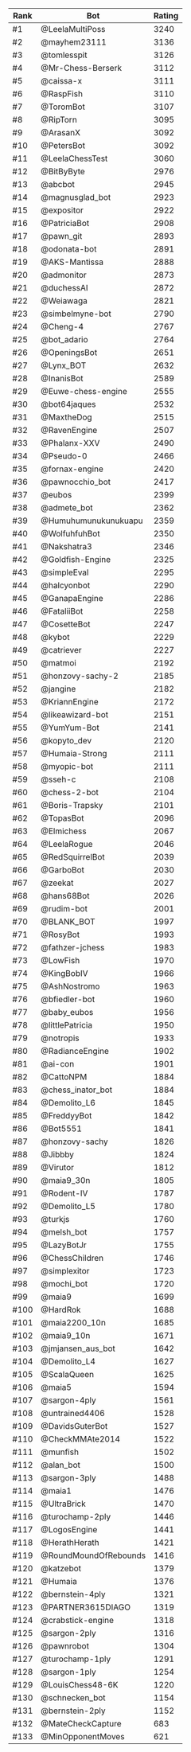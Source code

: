 Rank|Bot|Rating
---|---|---
#1|@LeelaMultiPoss|3240
#2|@mayhem23111|3136
#3|@tomlesspit|3126
#4|@Mr-Chess-Berserk|3112
#5|@caissa-x|3111
#6|@RaspFish|3110
#7|@ToromBot|3107
#8|@RipTorn|3095
#9|@ArasanX|3092
#10|@PetersBot|3092
#11|@LeelaChessTest|3060
#12|@BitByByte|2976
#13|@abcbot|2945
#14|@magnusglad_bot|2923
#15|@expositor|2922
#16|@PatriciaBot|2908
#17|@pawn_git|2893
#18|@odonata-bot|2891
#19|@AKS-Mantissa|2888
#20|@admonitor|2873
#21|@duchessAI|2872
#22|@Weiawaga|2821
#23|@simbelmyne-bot|2790
#24|@Cheng-4|2767
#25|@bot_adario|2764
#26|@OpeningsBot|2651
#27|@Lynx_BOT|2632
#28|@InanisBot|2589
#29|@Euwe-chess-engine|2555
#30|@bot64jaques|2532
#31|@MaxtheDog|2515
#32|@RavenEngine|2507
#33|@Phalanx-XXV|2490
#34|@Pseudo-0|2466
#35|@fornax-engine|2420
#36|@pawnocchio_bot|2417
#37|@eubos|2399
#38|@admete_bot|2362
#39|@Humuhumunukunukuapu|2359
#40|@WolfuhfuhBot|2350
#41|@Nakshatra3|2346
#42|@Goldfish-Engine|2325
#43|@simpleEval|2295
#44|@halcyonbot|2290
#45|@GanapaEngine|2286
#46|@FataliiBot|2258
#47|@CosetteBot|2247
#48|@kybot|2229
#49|@catriever|2227
#50|@matmoi|2192
#51|@honzovy-sachy-2|2185
#52|@jangine|2182
#53|@KriannEngine|2172
#54|@likeawizard-bot|2151
#55|@YumYum-Bot|2141
#56|@kopyto_dev|2120
#57|@Humaia-Strong|2111
#58|@myopic-bot|2111
#59|@sseh-c|2108
#60|@chess-2-bot|2104
#61|@Boris-Trapsky|2101
#62|@TopasBot|2096
#63|@Elmichess|2067
#64|@LeelaRogue|2046
#65|@RedSquirrelBot|2039
#66|@GarboBot|2030
#67|@zeekat|2027
#68|@hans68Bot|2026
#69|@rudim-bot|2001
#70|@BLANK_BOT|1997
#71|@RosyBot|1993
#72|@fathzer-jchess|1983
#73|@LowFish|1970
#74|@KingBobIV|1966
#75|@AshNostromo|1963
#76|@bfiedler-bot|1960
#77|@baby_eubos|1956
#78|@littlePatricia|1950
#79|@notropis|1933
#80|@RadianceEngine|1902
#81|@ai-con|1901
#82|@CattoNPM|1884
#83|@chess_inator_bot|1884
#84|@Demolito_L6|1845
#85|@FreddyyBot|1842
#86|@Bot5551|1841
#87|@honzovy-sachy|1826
#88|@Jibbby|1824
#89|@Virutor|1812
#90|@maia9_30n|1805
#91|@Rodent-IV|1787
#92|@Demolito_L5|1780
#93|@turkjs|1760
#94|@melsh_bot|1757
#95|@LazyBotJr|1755
#96|@ChessChildren|1746
#97|@simplexitor|1723
#98|@mochi_bot|1720
#99|@maia9|1699
#100|@HardRok|1688
#101|@maia2200_10n|1685
#102|@maia9_10n|1671
#103|@jmjansen_aus_bot|1642
#104|@Demolito_L4|1627
#105|@ScalaQueen|1625
#106|@maia5|1594
#107|@sargon-4ply|1561
#108|@untrained4406|1528
#109|@DavidsGuterBot|1527
#110|@CheckMMAte2014|1522
#111|@munfish|1502
#112|@alan_bot|1500
#113|@sargon-3ply|1488
#114|@maia1|1476
#115|@UltraBrick|1470
#116|@turochamp-2ply|1446
#117|@LogosEngine|1441
#118|@HerathHerath|1421
#119|@RoundMoundOfRebounds|1416
#120|@katzebot|1379
#121|@Humaia|1376
#122|@bernstein-4ply|1321
#123|@PARTNER3615DIAGO|1319
#124|@crabstick-engine|1318
#125|@sargon-2ply|1316
#126|@pawnrobot|1304
#127|@turochamp-1ply|1291
#128|@sargon-1ply|1254
#129|@LouisChess48-6K|1220
#130|@schnecken_bot|1154
#131|@bernstein-2ply|1152
#132|@MateCheckCapture|683
#133|@MinOpponentMoves|621
